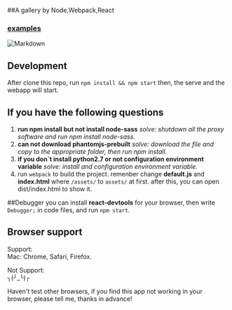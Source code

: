 ##A gallery by Node,Webpack,React 
### [examples](https://github.com/chazshi/react-gallery/raw/master/react-gallery.gif)
![Markdown](http://a1.qpic.cn/psb?/V139yVL93UvzyV/X2Cpv4mdF4SLpy2sQ0qBkgVWFLUNXgRGVVGRWYUrDDc!/b/dHEBAAAAAAAA&bo=ewS1AgAAAAACn3M!&rf=viewer_4)

## Development
After clone this repo, run `npm install && npm start` then, the serve and the webapp will start.

## If you have the following questions
1. **run npm install but not install node-sass**
   *solve: shutdown all the proxy software and run npm install node-sass.*
2. **can not download phantomjs-prebuilt**
   *solve: download the file and copy to the appropriate folder, then run npm install.*
3. **if you don`t install python2.7 or not configuration environment variable**
   *solve: install and configuration environment variable.*
4. run `webpack` to build the project. remenber change **default.js** and **index.html** where `/assets/` to `assets/` at first. after this, you can open dist/index.html to show it.

##Debugger
you can install **react-devtools** for your browser, then write `Debugger;` in code files, and run `npm start`.

## Browser support
Support:   
Mac: Chrome, Safari, Firefox.  

Not Support:  
╮(╯_╰)╭

Haven't test other browsers, if you find this app not working in your browser, please tell me, thanks in advance!   
